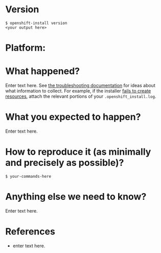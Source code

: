 <!--
Thanks for opening a bug report!
Before hitting the button, please fill in as much of the template below as you can.
If you leave out information, it's harder to help you.
Be ready for follow-up questions, and please respond in a timely manner.
If we can't reproduce a bug we might close your issue.
If we're wrong, PLEASE feel free to reopen it and explain why.
-->

# Version

```console
$ openshift-install version
<your output here>
```

# Platform:
<!--
Please specify the platform type: aws, libvirt, openstack or baremetal
-->

<!--
Please specify:
* IPI (automated install with `openshift-install`. If you don't know, then it's IPI)
* UPI (semi-manual installation on customised infrastructure)
-->

# What happened?

Enter text here.
See [the troubleshooting documentation](https://github.com/openshift/installer/blob/master/docs/user/troubleshooting.md) for ideas about what information to collect.
For example, if the installer [fails to create resources](https://github.com/openshift/installer/blob/master/docs/user/troubleshooting.md#installer-fails-to-create-resources), attach the relevant portions of your `.openshift_install.log`.

# What you expected to happen?

Enter text here.

# How to reproduce it (as minimally and precisely as possible)?

<!--
Please list the full steps required to reproduce the issue.
-->

```console
$ your-commands-here
```

# Anything else we need to know?

Enter text here.

# References

<!--
Are there any other GitHub issues (open or closed) or Pull Requests that should be linked here? For example:
- #6017
-->

- enter text here.

